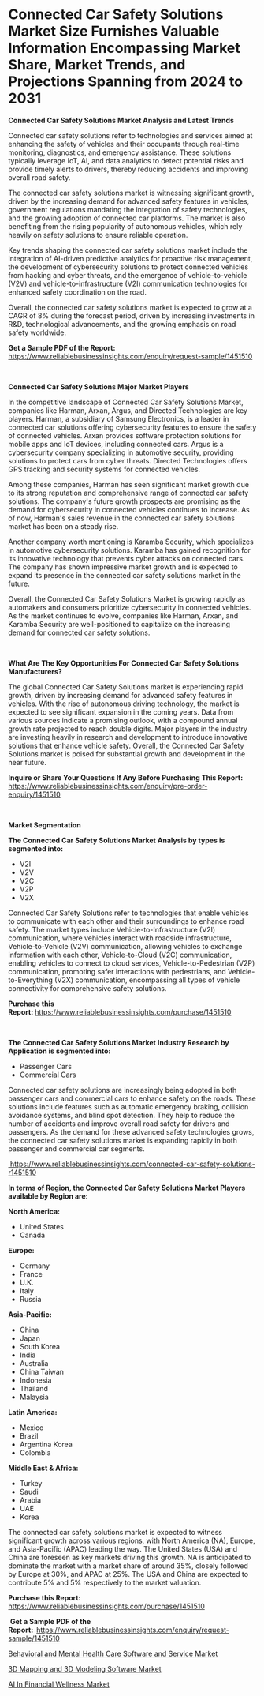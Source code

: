 <p><h1>Connected Car Safety Solutions Market Size Furnishes Valuable Information Encompassing Market Share, Market Trends, and Projections Spanning from 2024 to 2031</h1></p><p><strong>Connected Car Safety Solutions Market Analysis and Latest Trends</strong></p>
<p><p>Connected car safety solutions refer to technologies and services aimed at enhancing the safety of vehicles and their occupants through real-time monitoring, diagnostics, and emergency assistance. These solutions typically leverage IoT, AI, and data analytics to detect potential risks and provide timely alerts to drivers, thereby reducing accidents and improving overall road safety.</p><p>The connected car safety solutions market is witnessing significant growth, driven by the increasing demand for advanced safety features in vehicles, government regulations mandating the integration of safety technologies, and the growing adoption of connected car platforms. The market is also benefiting from the rising popularity of autonomous vehicles, which rely heavily on safety solutions to ensure reliable operation.</p><p>Key trends shaping the connected car safety solutions market include the integration of AI-driven predictive analytics for proactive risk management, the development of cybersecurity solutions to protect connected vehicles from hacking and cyber threats, and the emergence of vehicle-to-vehicle (V2V) and vehicle-to-infrastructure (V2I) communication technologies for enhanced safety coordination on the road.</p><p>Overall, the connected car safety solutions market is expected to grow at a CAGR of 8% during the forecast period, driven by increasing investments in R&D, technological advancements, and the growing emphasis on road safety worldwide.</p></p>
<p><strong>Get a Sample PDF of the Report:&nbsp;</strong> <a href="https://www.reliablebusinessinsights.com/enquiry/request-sample/1451510">https://www.reliablebusinessinsights.com/enquiry/request-sample/1451510</a></p>
<p>&nbsp;</p>
<p><strong>Connected Car Safety Solutions Major Market Players</strong></p>
<p><p>In the competitive landscape of Connected Car Safety Solutions Market, companies like Harman, Arxan, Argus, and Directed Technologies are key players. Harman, a subsidiary of Samsung Electronics, is a leader in connected car solutions offering cybersecurity features to ensure the safety of connected vehicles. Arxan provides software protection solutions for mobile apps and IoT devices, including connected cars. Argus is a cybersecurity company specializing in automotive security, providing solutions to protect cars from cyber threats. Directed Technologies offers GPS tracking and security systems for connected vehicles.</p><p>Among these companies, Harman has seen significant market growth due to its strong reputation and comprehensive range of connected car safety solutions. The company's future growth prospects are promising as the demand for cybersecurity in connected vehicles continues to increase. As of now, Harman's sales revenue in the connected car safety solutions market has been on a steady rise.</p><p>Another company worth mentioning is Karamba Security, which specializes in automotive cybersecurity solutions. Karamba has gained recognition for its innovative technology that prevents cyber attacks on connected cars. The company has shown impressive market growth and is expected to expand its presence in the connected car safety solutions market in the future.</p><p>Overall, the Connected Car Safety Solutions Market is growing rapidly as automakers and consumers prioritize cybersecurity in connected vehicles. As the market continues to evolve, companies like Harman, Arxan, and Karamba Security are well-positioned to capitalize on the increasing demand for connected car safety solutions.</p></p>
<p>&nbsp;</p>
<p><strong>What Are The Key Opportunities For Connected Car Safety Solutions Manufacturers?</strong></p>
<p><p>The global Connected Car Safety Solutions market is experiencing rapid growth, driven by increasing demand for advanced safety features in vehicles. With the rise of autonomous driving technology, the market is expected to see significant expansion in the coming years. Data from various sources indicate a promising outlook, with a compound annual growth rate projected to reach double digits. Major players in the industry are investing heavily in research and development to introduce innovative solutions that enhance vehicle safety. Overall, the Connected Car Safety Solutions market is poised for substantial growth and development in the near future.</p></p>
<p><strong>Inquire or Share Your Questions If Any Before Purchasing This Report:</strong> <a href="https://www.reliablebusinessinsights.com/enquiry/pre-order-enquiry/1451510">https://www.reliablebusinessinsights.com/enquiry/pre-order-enquiry/1451510</a></p>
<p>&nbsp;</p>
<p><strong>Market Segmentation</strong></p>
<p><strong>The Connected Car Safety Solutions Market Analysis by types is segmented into:</strong></p>
<p><ul><li>V2I</li><li>V2V</li><li>V2C</li><li>V2P</li><li>V2X</li></ul></p>
<p><p>Connected Car Safety Solutions refer to technologies that enable vehicles to communicate with each other and their surroundings to enhance road safety. The market types include Vehicle-to-Infrastructure (V2I) communication, where vehicles interact with roadside infrastructure, Vehicle-to-Vehicle (V2V) communication, allowing vehicles to exchange information with each other, Vehicle-to-Cloud (V2C) communication, enabling vehicles to connect to cloud services, Vehicle-to-Pedestrian (V2P) communication, promoting safer interactions with pedestrians, and Vehicle-to-Everything (V2X) communication, encompassing all types of vehicle connectivity for comprehensive safety solutions.</p></p>
<p><strong>Purchase this Report:&nbsp;</strong><a href="https://www.reliablebusinessinsights.com/purchase/1451510">https://www.reliablebusinessinsights.com/purchase/1451510</a></p>
<p>&nbsp;</p>
<p><strong>The Connected Car Safety Solutions Market Industry Research by Application is segmented into:</strong></p>
<p><ul><li>Passenger Cars</li><li>Commercial Cars</li></ul></p>
<p><p>Connected car safety solutions are increasingly being adopted in both passenger cars and commercial cars to enhance safety on the roads. These solutions include features such as automatic emergency braking, collision avoidance systems, and blind spot detection. They help to reduce the number of accidents and improve overall road safety for drivers and passengers. As the demand for these advanced safety technologies grows, the connected car safety solutions market is expanding rapidly in both passenger and commercial car segments.</p></p>
<p><a href="https://www.reliablebusinessinsights.com/connected-car-safety-solutions-r1451510">&nbsp;https://www.reliablebusinessinsights.com/connected-car-safety-solutions-r1451510</a></p>
<p><strong>In terms of Region, the Connected Car Safety Solutions Market Players available by Region are:</strong></p>
<p>
    <p> <strong> North America: </strong>
        <ul>
            <li>United States</li>
            <li>Canada</li>
        </ul>
        </p> 
    <p> <strong> Europe: </strong>
        <ul>
            <li>Germany</li>
            <li>France</li>
            <li>U.K.</li>
            <li>Italy</li>
            <li>Russia</li>
        </ul>
        </p> 
    <p> <strong> Asia-Pacific: </strong>
        <ul>
            <li>China</li>
            <li>Japan</li>
            <li>South Korea</li>
            <li>India</li>
            <li>Australia</li>
            <li>China Taiwan</li>
            <li>Indonesia</li>
            <li>Thailand</li>
            <li>Malaysia</li>
        </ul>
        </p> 
    <p> <strong> Latin America: </strong>
        <ul>
            <li>Mexico</li>
            <li>Brazil</li>
            <li>Argentina Korea</li>
            <li>Colombia</li>
        </ul>
        </p> 
    <p> <strong> Middle East & Africa: </strong>
        <ul>
            <li>Turkey</li>
            <li>Saudi</li>
            <li>Arabia</li>
            <li>UAE</li>
            <li>Korea</li>
        </ul>
    </p>
    </p>
<p><p>The connected car safety solutions market is expected to witness significant growth across various regions, with North America (NA), Europe, and Asia-Pacific (APAC) leading the way. The United States (USA) and China are foreseen as key markets driving this growth. NA is anticipated to dominate the market with a market share of around 35%, closely followed by Europe at 30%, and APAC at 25%. The USA and China are expected to contribute 5% and 5% respectively to the market valuation.</p></p>
<p><strong>Purchase this Report: </strong><a href="https://www.reliablebusinessinsights.com/purchase/1451510">https://www.reliablebusinessinsights.com/purchase/1451510</a></p>
<p>&nbsp;<strong>Get a Sample PDF of the Report:&nbsp;&nbsp;</strong><a href="https://www.reliablebusinessinsights.com/enquiry/request-sample/1451510">https://www.reliablebusinessinsights.com/enquiry/request-sample/1451510</a></p>
<p><strong></strong></p>
<p><p><a href="https://github.com/LibbySpencer2018/Market-Research-Report-List-1/blob/main/behavioral-and-mental-health-care-software-and-service-market.md">Behavioral and Mental Health Care Software and Service Market</a></p><p><a href="https://github.com/amapolalg/Market-Research-Report-List-1/blob/main/3d-mapping-and-3d-modeling-software-market.md">3D Mapping and 3D Modeling Software Market</a></p><p><a href="https://github.com/kumertitash/Market-Research-Report-List-1/blob/main/ai-in-financial-wellness-market.md">AI In Financial Wellness Market</a></p></p>